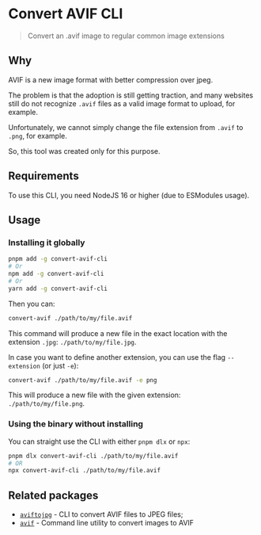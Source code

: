 # Convert AVIF CLI

> Convert an .avif image to regular common image extensions

## Why

AVIF is a new image format with better compression over jpeg.

The problem is that the adoption is still getting traction, and many websites still do not recognize `.avif` files as a valid image format to upload, for example.

Unfortunately, we cannot simply change the file extension from `.avif` to `.png`, for example.

So, this tool was created only for this purpose.

## Requirements

To use this CLI, you need NodeJS 16 or higher (due to ESModules usage).

## Usage

### Installing it globally

```bash
pnpm add -g convert-avif-cli
# Or
npm add -g convert-avif-cli
# Or
yarn add -g convert-avif-cli
```

Then you can:

```bash
convert-avif ./path/to/my/file.avif
```

This command will produce a new file in the exact location with the extension `.jpg`: `./path/to/my/file.jpg`.

In case you want to define another extension, you can use the flag `--extension` (or just `-e`):

```bash
convert-avif ./path/to/my/file.avif -e png
```

This will produce a new file with the given extension: `./path/to/my/file.png`.

### Using the binary without installing

You can straight use the CLI with either `pnpm dlx` or `npx`:

```bash
pnpm dlx convert-avif-cli ./path/to/my/file.avif
# OR
npx convert-avif-cli ./path/to/my/file.avif
```

## Related packages

- [`aviftojpg`](https://www.npmjs.com/package/aviftojpg) - CLI to convert AVIF files to JPEG files;
- [`avif`](https://www.npmjs.com/package/avif) - Command line utility to convert images to AVIF

